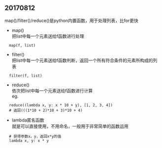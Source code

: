 ## 20170812
map()/filter()/reduce()是python内置函数，用于处理列表，比for更快
- map()
<br>把list中每一个元素送给f函数进行处理
```
  map(f, list)
```
- filter()
<br>把list中每一个元素送给f函数判断，返回一个所有符合条件的元素所构成的列表
```
  filter(f, list)
```
- reduce()
<br>依次把list中每一个元素送给f函数进行计算
<br>eg.
```
  reduce((lambda x, y: x * 10 + y), [1, 2, 3, 4])
  # 返回(((1*10 + 2)*10 + 3)*10 + 4)
```
- lambda匿名函数
<br>就是可以直接使用，不用命名，一般用于非常简单的函数运用
```
  # 获得参数x，y，返回x*y的值
  lambda x, y: x * y
```
